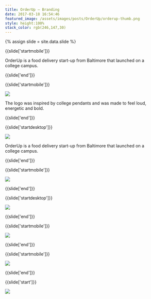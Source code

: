 ```yaml
---
title: OrderUp — Branding
date: 2017-03-18 16:54:46
featured_image: /assets/images/posts/OrderUp/orderup-thumb.png
style: height:100%
stack_color: rgb(246,147,30)
---
```

{% assign slide = site.data.slide %}

{{slide['startmobile']}}

OrderUp is a food delivery start-up from Baltimore that launched on a college campus.

{{slide['end']}}

{{slide['startmobile']}}

<div><img class='full-height' src='{{ site.url }}/assets/images/posts/OrderUp/localup-1-mobile.png' srcset='{{ site.url }}/assets/images/posts/OrderUp/localup-1-mobile.png 375w, {{ site.url }}/assets/images/posts/OrderUp/localup-1-mobile@2x.png 750w, {{ site.url }}/assets/images/posts/OrderUp/localup-1-mobile@3x.png 1125w'></div>

<p class='bg'>The logo was inspired by college pendants and was made to feel loud, energetic and bold.</p>

{{slide['end']}}

{{slide['startdesktop']}}

<div><img class='full-width' src='{{ site.url }}/assets/images/posts/OrderUp/localup-1@2x.png' srcset='{{ site.url }}/assets/images/posts/OrderUp/localup-1.png 1024w, {{ site.url }}/assets/images/posts/OrderUp/localup-1@2x.png 2048w, {{ site.url }}/assets/images/posts/OrderUp/localup-1@3x.png 3072w'></div>

OrderUp is a food delivery start-up from Baltimore that launched on a college campus.

{{slide['end']}}

{{slide['startmobile']}}

<div><img class='full-height' src='{{ site.url }}/assets/images/posts/OrderUp/localup-2-mobile.png' srcset='{{ site.url }}/assets/images/posts/OrderUp/localup-2-mobile.png 375w, {{ site.url }}/assets/images/posts/OrderUp/localup-2-mobile@2x.png 750w, {{ site.url }}/assets/images/posts/OrderUp/localup-2-mobile@3x.png 1125w'></div>

{{slide['end']}}

{{slide['startdesktop']}}

<div><img src='{{ site.url }}/assets/images/posts/OrderUp/localup-2@2x.png' srcset='{{ site.url }}/assets/images/posts/OrderUp/localup-2.png 794w, {{ site.url }}/assets/images/posts/OrderUp/localup-2@2x.png 1588w, {{ site.url }}/assets/images/posts/OrderUp/localup-2@3x.png 2382w'></div>

{{slide['end']}}

{{slide['startmobile']}}

<div><img class='full-height' src='{{ site.url }}/assets/images/posts/OrderUp/localup-3-mobile.png' srcset='{{ site.url }}/assets/images/posts/OrderUp/localup-3-mobile.png 375w, {{ site.url }}/assets/images/posts/OrderUp/localup-3-mobile@2x.png 750w, {{ site.url }}/assets/images/posts/OrderUp/localup-3-mobile@3x.png 1125w'></div>

{{slide['end']}}

{{slide['startmobile']}}

<div><img class='full-height' src='{{ site.url }}/assets/images/posts/OrderUp/localup-4-mobile.png' srcset='{{ site.url }}/assets/images/posts/OrderUp/localup-4-mobile.png 375w, {{ site.url }}/assets/images/posts/OrderUp/localup-4-mobile@2x.png 750w, {{ site.url }}/assets/images/posts/OrderUp/localup-4-mobile@3x.png 1125w'></div>

{{slide['end']}}

{{slide['start']}}

<div class='row'>

<div><img src='{{ site.url }}/assets/images/posts/OrderUp/localup-3@2x.png' srcset='{{ site.url }}/assets/images/posts/OrderUp/localup-3.png 394w, {{ site.url }}/assets/images/posts/OrderUp/localup-3@2x.png 788w, {{ site.url }}/assets/images/posts/OrderUp/localup-3@3x.png 1182w'></div><!--

--><div><img src='{{ site.url }}/assets/images/posts/OrderUp/localup-4@2x.png' srcset='{{ site.url }}/assets/images/posts/OrderUp/localup-4.png 394w, {{ site.url }}/assets/images/posts/OrderUp/localup-4@2x.png 788w, {{ site.url }}/assets/images/posts/OrderUp/localup-4@3x.png 1182w'></div>

</div>

{{slide['end']}}